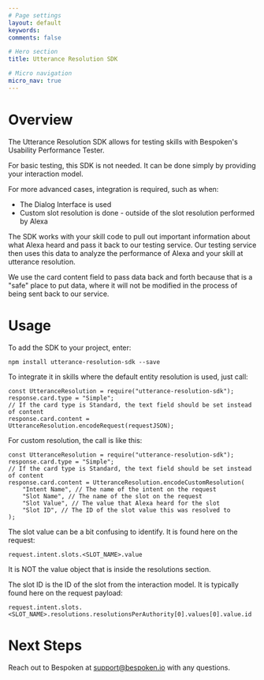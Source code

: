 ```yaml
---
# Page settings
layout: default
keywords:
comments: false

# Hero section
title: Utterance Resolution SDK

# Micro navigation
micro_nav: true
---
```

# Overview
The Utterance Resolution SDK allows for testing skills with Bespoken's Usability Performance Tester.

For basic testing, this SDK is not needed. It can be done simply by providing your interaction model.

For more advanced cases, integration is required, such as when:
* The Dialog Interface is used
* Custom slot resolution is done - outside of the slot resolution performed by Alexa

The SDK works with your skill code to pull out important information about what Alexa heard and pass it back to our testing service. Our testing service then uses this data to analyze the performance of Alexa and your skill at utterance resolution.

We use the card content field to pass data back and forth because that is a "safe" place to put data, where it will not be modified in the process of being sent back to our service.

# Usage
To add the SDK to your project, enter:
```
npm install utterance-resolution-sdk --save
```

To integrate it in skills where the default entity resolution is used, just call:
```
const UtteranceResolution = require("utterance-resolution-sdk");
response.card.type = "Simple"; 
// If the card type is Standard, the text field should be set instead of content 
response.card.content = UtteranceResolution.encodeRequest(requestJSON);
```

For custom resolution, the call is like this:
```
const UtteranceResolution = require("utterance-resolution-sdk");
response.card.type = "Simple"; 
// If the card type is Standard, the text field should be set instead of content 
response.card.content = UtteranceResolution.encodeCustomResolution(
	"Intent Name", // The name of the intent on the request
	"Slot Name", // The name of the slot on the request
	"Slot Value", // The value that Alexa heard for the slot
	"Slot ID", // The ID of the slot value this was resolved to
);
```

The slot value can be a bit confusing to identify. It is found here on the request:
```
request.intent.slots.<SLOT_NAME>.value
```

It is NOT the value object that is inside the resolutions section.

The slot ID is the ID of the slot from the interaction model. It is typically found here on the request payload:
```
request.intent.slots.<SLOT_NAME>.resolutions.resolutionsPerAuthority[0].values[0].value.id
```

# Next Steps
Reach out to Bespoken at support@bespoken.io with any questions.
